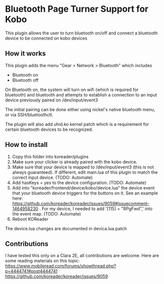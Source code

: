 # Bluetooth Page Turner Support for Kobo

This plugin allows the user to turn bluetooth on/off and connect a bluetooth device to be connected on kobo devices

## How it works

This plugin adds the menu "Gear > Network > Bluetooth" which includes
* Bluetooth on
* Bluetooth off

On Bluetooth on, the system will turn on wifi (which is required for bluetooth) and bluetooth
and attempts to establish a connection to an input device previously paired on /dev/input/event3

The initial pairing can be done either using nickel's native bluetooth menu, or via SSH/bluetoothctl.

The plugin will also add uhid.ko kernel patch which is a requirement for certain bluetooth devices to be recognized.

## How to install

1. Copy this folder into koreader/plugins
2. Make sure your clicker is already paired with the kobo device.
3. Make sure that your device is mapped to /dev/input/event3 (this is not always guaranteed). If different, edit main.lua of this plugin to match the correct input device. (TODO: Automate)
4. Add hasKeys = yes to the device configuration. (TODO: Automate)
4. Add into "koreader/frontend/device/kobo/device.lua" the device event that your bluetooth device triggers for the buttons on it. See an example here: https://github.com/koreader/koreader/issues/9059#issuecomment-1464958230 . For my device, I needed to add  '[115] = "RPgFwd",' into the event map. (TODO: Automate)
4. Reboot KOReader

The device.lua changes are documented in devica.lua.patch


## Contributions

I have tested this only on a Clara 2E, all contributions are welcome. Here are some reading materials on this topic:
https://www.mobileread.com/forums/showthread.php?p=4444741#post4444741
https://github.com/koreader/koreader/issues/9059


